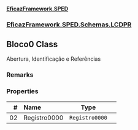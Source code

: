 #### [EficazFramework.SPED](EficazFrameworkSPED.md 'EficazFramework SPED')
### [EficazFramework.SPED.Schemas.LCDPR](EficazFramework.SPED.Schemas.LCDPR.md 'EficazFramework.SPED.Schemas.LCDPR')

## Bloco0 Class

Abertura, Identificação e Referências

### Remarks
### Properties

| # | Name | Type | |
| ---: | :--- | :---: | :--- |
| 02 | Registro0000 | `Registro0000` |  |
